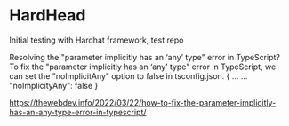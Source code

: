# HardHead
Initial testing with Hardhat framework, test repo

Resolving the "parameter implicitly has an ‘any’ type" error in TypeScript?
To fix the "parameter implicitly has an ‘any’ type" error in TypeScript, we can set the "noImplicitAny" option to false in tsconfig.json.
{
...
...
"noImplicityAny": false
}

https://thewebdev.info/2022/03/22/how-to-fix-the-parameter-implicitly-has-an-any-type-error-in-typescript/
